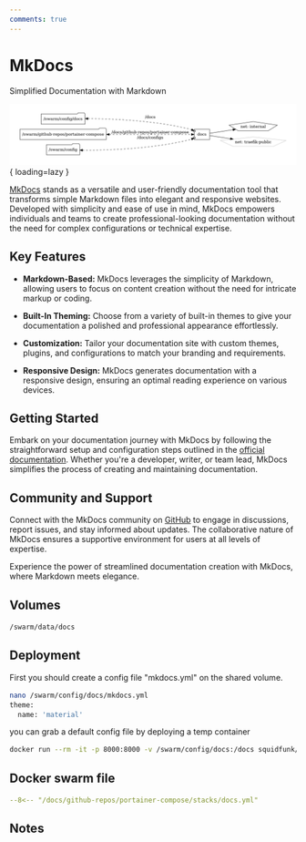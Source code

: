 ```yaml
---
comments: true
---
```


# MkDocs

Simplified Documentation with Markdown

![docs diagram](../assets/diagrams/docs.png){ loading=lazy }

[MkDocs](https://www.mkdocs.org/) stands as a versatile and user-friendly documentation tool that transforms simple Markdown files into elegant and responsive websites. Developed with simplicity and ease of use in mind, MkDocs empowers individuals and teams to create professional-looking documentation without the need for complex configurations or technical expertise.

## Key Features

- **Markdown-Based:** MkDocs leverages the simplicity of Markdown, allowing users to focus on content creation without the need for intricate markup or coding.

- **Built-In Theming:** Choose from a variety of built-in themes to give your documentation a polished and professional appearance effortlessly.

- **Customization:** Tailor your documentation site with custom themes, plugins, and configurations to match your branding and requirements.

- **Responsive Design:** MkDocs generates documentation with a responsive design, ensuring an optimal reading experience on various devices.

## Getting Started

Embark on your documentation journey with MkDocs by following the straightforward setup and configuration steps outlined in the [official documentation](https://www.mkdocs.org/). Whether you're a developer, writer, or team lead, MkDocs simplifies the process of creating and maintaining documentation.

## Community and Support

Connect with the MkDocs community on [GitHub](https://github.com/mkdocs/mkdocs) to engage in discussions, report issues, and stay informed about updates. The collaborative nature of MkDocs ensures a supportive environment for users at all levels of expertise.

Experience the power of streamlined documentation creation with MkDocs, where Markdown meets elegance.


## Volumes

```bash
/swarm/data/docs
```

## Deployment

First you should create a config file "mkdocs.yml" on the shared volume.

```bash
nano /swarm/config/docs/mkdocs.yml
theme:
  name: 'material'
```

you can grab a default config file by deploying a temp container

```bash
docker run --rm -it -p 8000:8000 -v /swarm/config/docs:/docs squidfunk/mkdocs-material 
```

## Docker swarm file
``` yaml linenums="1" 
--8<-- "/docs/github-repos/portainer-compose/stacks/docs.yml"
```


## Notes

